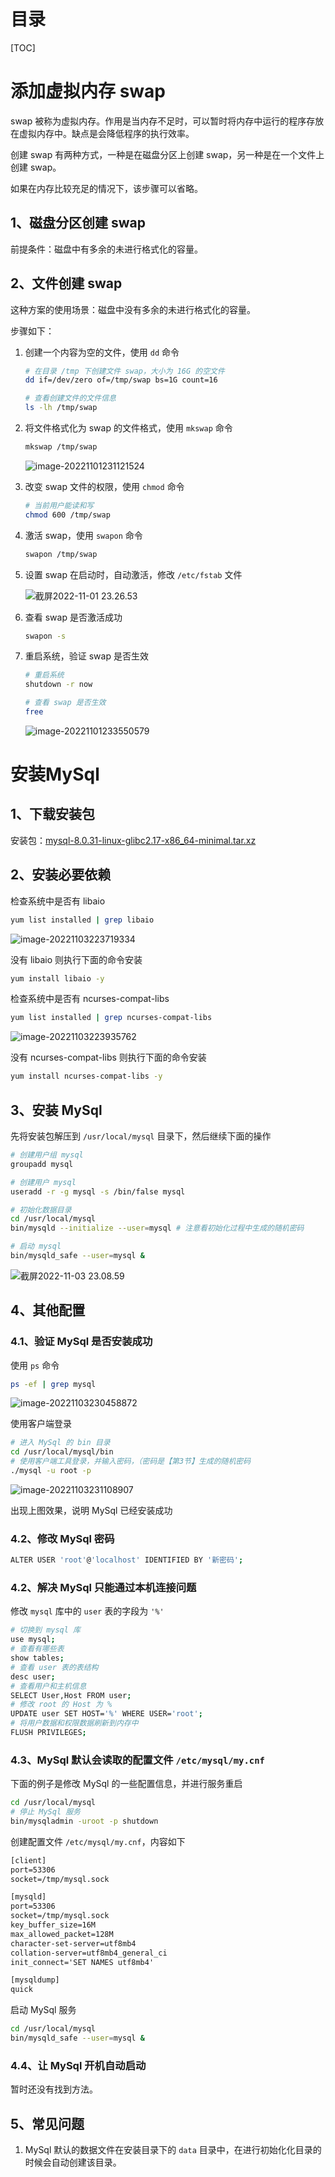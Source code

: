# 目录

[TOC]

# 添加虚拟内存 swap

swap 被称为虚拟内存。作用是当内存不足时，可以暂时将内存中运行的程序存放在虚拟内存中。缺点是会降低程序的执行效率。

创建 swap 有两种方式，一种是在磁盘分区上创建 swap，另一种是在一个文件上创建 swap。

如果在内存比较充足的情况下，该步骤可以省略。

## 1、磁盘分区创建 swap

前提条件：磁盘中有多余的未进行格式化的容量。

## 2、文件创建 swap

这种方案的使用场景：磁盘中没有多余的未进行格式化的容量。

步骤如下：

1. 创建一个内容为空的文件，使用 `dd` 命令

    ```bash
    # 在目录 /tmp 下创建文件 swap，大小为 16G 的空文件
    dd if=/dev/zero of=/tmp/swap bs=1G count=16
    
    # 查看创建文件的文件信息
    ls -lh /tmp/swap
    ```

2. 将文件格式化为 swap 的文件格式，使用 `mkswap` 命令

    ```bash
    mkswap /tmp/swap
    ```

    ![image-20221101231121524](Mysql%20%E5%AE%89%E8%A3%85%E6%95%99%E7%A8%8B.assets/image-20221101231121524.png)

3. 改变 swap 文件的权限，使用 `chmod` 命令

    ```bash
    # 当前用户能读和写
    chmod 600 /tmp/swap
    ```

    

4. 激活 swap，使用 `swapon` 命令

    ```bash
    swapon /tmp/swap
    ```

5. 设置 swap 在启动时，自动激活，修改 `/etc/fstab` 文件

    ![截屏2022-11-01 23.26.53](Mysql%20%E5%AE%89%E8%A3%85%E6%95%99%E7%A8%8B.assets/%E6%88%AA%E5%B1%8F2022-11-01%2023.26.53.png)

6. 查看 swap 是否激活成功

    ```bash
    swapon -s
    ```

7. 重启系统，验证 swap 是否生效

    ```bash
    # 重启系统
    shutdown -r now
    
    # 查看 swap 是否生效
    free
    ```

    ![image-20221101233550579](Mysql%20%E5%AE%89%E8%A3%85%E6%95%99%E7%A8%8B.assets/image-20221101233550579.png)



# 安装MySql

## 1、下载安装包

安装包：[mysql-8.0.31-linux-glibc2.17-x86_64-minimal.tar.xz](https://cdn.mysql.com//Downloads/MySQL-8.0/mysql-8.0.31-linux-glibc2.17-x86_64-minimal.tar.xz)

## 2、安装必要依赖

检查系统中是否有 libaio

```bash
yum list installed | grep libaio
```

![image-20221103223719334](Mysql%20%E5%AE%89%E8%A3%85%E6%95%99%E7%A8%8B.assets/image-20221103223719334.png)

没有 libaio 则执行下面的命令安装

```bash
yum install libaio -y
```

检查系统中是否有 ncurses-compat-libs

```bash
yum list installed | grep ncurses-compat-libs
```

![image-20221103223935762](Mysql%20%E5%AE%89%E8%A3%85%E6%95%99%E7%A8%8B.assets/image-20221103223935762.png)

没有 ncurses-compat-libs 则执行下面的命令安装

```bash
yum install ncurses-compat-libs -y
```

## 3、安装 MySql

先将安装包解压到 `/usr/local/mysql` 目录下，然后继续下面的操作

```bash
# 创建用户组 mysql
groupadd mysql

# 创建用户 mysql
useradd -r -g mysql -s /bin/false mysql

# 初始化数据目录
cd /usr/local/mysql
bin/mysqld --initialize --user=mysql # 注意看初始化过程中生成的随机密码

# 启动 mysql
bin/mysqld_safe --user=mysql &
```

![截屏2022-11-03 23.08.59](Mysql%20%E5%AE%89%E8%A3%85%E6%95%99%E7%A8%8B.assets/%E6%88%AA%E5%B1%8F2022-11-03%2023.08.59.png)

## 4、其他配置

### 4.1、验证 MySql 是否安装成功

使用 `ps` 命令

```bash
ps -ef | grep mysql
```

![image-20221103230458872](Mysql%20%E5%AE%89%E8%A3%85%E6%95%99%E7%A8%8B.assets/image-20221103230458872.png)

使用客户端登录

```bash
# 进入 MySql 的 bin 目录
cd /usr/local/mysql/bin
# 使用客户端工具登录，并输入密码，（密码是【第3节】生成的随机密码
./mysql -u root -p
```

![image-20221103231108907](Mysql%20%E5%AE%89%E8%A3%85%E6%95%99%E7%A8%8B.assets/image-20221103231108907.png)

出现上图效果，说明 MySql 已经安装成功

### 4.2、修改 MySql 密码

```bash
ALTER USER 'root'@'localhost' IDENTIFIED BY '新密码';
```

### 4.2、解决 MySql 只能通过本机连接问题

修改 `mysql` 库中的 `user` 表的字段为 `'%'`

```bash
# 切换到 mysql 库
use mysql;
# 查看有哪些表
show tables;
# 查看 user 表的表结构
desc user;
# 查看用户和主机信息
SELECT User,Host FROM user;
# 修改 root 的 Host 为 %
UPDATE user SET HOST='%' WHERE USER='root';
# 将用户数据和权限数据刷新到内存中
FLUSH PRIVILEGES;
```

### 4.3、MySql 默认会读取的配置文件 `/etc/mysql/my.cnf`

下面的例子是修改 MySql 的一些配置信息，并进行服务重启

```bash
cd /usr/local/mysql
# 停止 MySql 服务
bin/mysqladmin -uroot -p shutdown
```

创建配置文件 `/etc/mysql/my.cnf`，内容如下

```tex
[client]
port=53306
socket=/tmp/mysql.sock

[mysqld]
port=53306
socket=/tmp/mysql.sock
key_buffer_size=16M
max_allowed_packet=128M
character-set-server=utf8mb4
collation-server=utf8mb4_general_ci
init_connect='SET NAMES utf8mb4'

[mysqldump]
quick
```

启动 MySql 服务

```bash
cd /usr/local/mysql
bin/mysqld_safe --user=mysql &
```

### 4.4、让 MySql 开机自动启动

暂时还没有找到方法。

## 5、常见问题

1. MySql 默认的数据文件在安装目录下的 `data` 目录中，在进行初始化化目录的时候会自动创建该目录。

